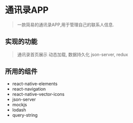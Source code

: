 # 通讯录APP

> 一款简易的通讯录APP,用于管理自己的联系人信息.

## 实现的功能
> 通讯录首页展示
> 动态加载,
> 数据持久化 json-server,
> redux


## 所用的组件
* react-native-elements
* react-navigation
* react-native-vector-icons
* json-server
* mockjs
* lodash
* query-string




